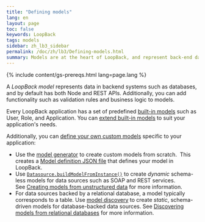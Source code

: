 ```yaml
---
title: "Defining models"
lang: en
layout: page
toc: false
keywords: LoopBack
tags: models
sidebar: zh_lb3_sidebar
permalink: /doc/zh/lb3/Defining-models.html
summary: Models are at the heart of LoopBack, and represent back-end data sources such as databases or other back-end services (REST, SOAP, and so on).
---
```


{% include content/gs-prereqs.html lang=page.lang %}

A _LoopBack model_ represents data in backend systems such as databases, and by default has both Node and REST APIs.
Additionally, you can add functionality such as validation rules and business logic to models.

Every LoopBack application has a set of predefined [built-in models](Using-built-in-models.html) such as User, Role, and Application.
You can [extend built-in models](Extending-built-in-models.html) to suit your application's needs.  

Additionally, you can [define your own custom models](Creating-models.html) specific to your application: 

* Use the [model generator](Model-generator.html) to create custom models from scratch. 
  This creates a [Model definition JSON file](Model-definition-JSON-file.html) that defines your model in LoopBack.
* Use [`Datasource.buildModelFromInstance()`](http://apidocs.strongloop.com/loopback-datasource-juggler/#datasource-prototype-buildmodelfrominstance)
  to create _dynamic_ schema-less models for data sources such as SOAP and REST services.
  See [Creating models from unstructured data](Creating-models-from-unstructured-data.html) for more information.
* For data sources backed by a relational database, a model typically corresponds to a table.
  Use [model discovery](Discovering-models-from-relational-databases.html) to create _static_, schema-driven models for database-backed data sources.
  See [Discovering models from relational databases](Discovering-models-from-relational-databases.html) for more information.
